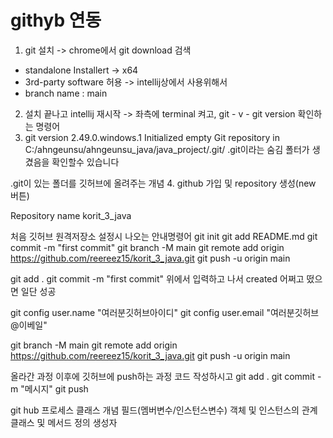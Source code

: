 # githyb 연동

1. git 설치 -> chrome에서 git download 검색
- standalone Installert -> x64
- 3rd-party software 허용 -> intellij상에서 사용위해서
- branch name : main

2. 설치 끝나고 intellij 재시작 -> 좌측에 terminal 켜고,
git - v - git version 확인하는 명령어
3. git version 2.49.0.windows.1
Initialized empty Git repository in C:/ahngeunsu/ahngeunsu_java/java_project/.git/
.git이라는 숨김 폴터가 생겼음을 확인할수 있습니다

.git이 있는 폴더를 깃허브에 올려주는 개념
4. github 가입 및 repository 생성(new 버튼)


Repository name
korit_3_java

처음 깃허브 원격저장소 설정시 나오는 안내명령어
git init
git add README.md
git commit -m "first commit"
git branch -M main
git remote add origin https://github.com/reereez15/korit_3_java.git
git push -u origin main

git add .
git commit -m "first commit"
위에서 입력하고 나서 created 어쩌고 떴으면 일단 성공

git config user.name "여러분깃허브아이디"
git config user.email "여러분깃허브@이베일"

git branch -M main
git remote add origin https://github.com/reereez15/korit_3_java.git
git push -u origin main


올라간 과정 이후에 깃허브에 push하는 과정
코드 작성하시고
git add .
git commit -m "메시지"
git push

git hub 프로세스
클래스 개념
필드(멤버변수/인스턴스변수)
객체 및 인스턴스의 관계
클래스 및 메서드 정의
생성자
